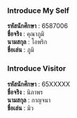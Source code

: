### Introduce My Self
**รหัสนักศึกษา**  : 6587006<br>
**ชื่อจริง** : คุณาภูมิ<br>
**นามสกุล** : โอพริก<br>
**ชื่อเล่น** : ภูมิ<br>

### Introduce Visitor
**รหัสนักศึกษา**  : 65XXXXX<br>
**ชื่อจริง** : นิภาพร<br>
**นามสกุล** : กาญจนา<br>
**ชื่อเล่น** : มิว<br>

